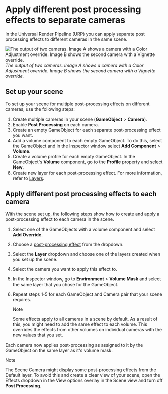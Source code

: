 # Apply different post processing effects to separate cameras

In the Universal Render Pipeline (URP) you can apply separate post processing effects to different cameras in the same scene.

![The output of two cameras. Image A shows a camera with a Color Adjustment override. Image B shows the second camera with a Vignette override.](../Images/apply-different-post-proc-to-separate-cameras.png)<br/>*The output of two cameras. Image A shows a camera with a Color Adjustment override. Image B shows the second camera with a Vignette override.*

## Set up your scene

To set up your scene for multiple post-processing effects on different cameras, use the following steps:

1. Create multiple cameras in your scene (**GameObject** > **Camera**).
2. Enable **Post Processing** on each camera.
3. Create an empty GameObject for each separate post-processing effect you want.
4. Add a volume component to each empty GameObject. To do this, select the GameObject and in the Inspector window select **Add Component** > **Volume**.
5. Create a volume profile for each empty GameObject. In the GameObject's **Volume** component, go to the **Profile** property and select **New**.
6. Create new layer for each post-processing effect. For more information, refer to [Layers](xref:Layers).

## Apply different post processing effects to each camera

With the scene set up, the following steps show how to create and apply a post-processing effect to each camera in the scene.

1. Select one of the GameObjects with a volume component and select **Add Override**.
2. Choose a [post-processing effect](../EffectList.md) from the dropdown.
3. Select the **Layer** dropdown and choose one of the layers created when you set up the scene.
4. Select the camera you want to apply this effect to.
5. In the Inspector window, go to **Environment** > **Volume Mask** and select the same layer that you chose for the GameObject.
6. Repeat steps 1-5 for each GameObject and Camera pair that your scene requires.

    > [!NOTE]
    > Some effects apply to all cameras in a scene by default. As a result of this, you might need to add the same effect to each volume. This overrides the effects from other volumes on individual cameras with the new values that you set.

Each camera now applies post-processing as assigned to it by the GameObject on the same layer as it's volume mask.

> [!NOTE]
> The Scene Camera might display some post-processing effects from the Default layer. To avoid this and create a clear view of your scene, open the Effects dropdown in the View options overlay in the Scene view and turn off **Post Processing**.
